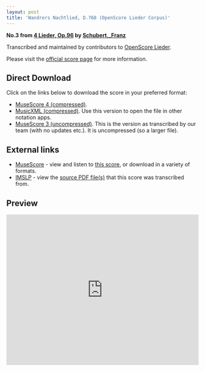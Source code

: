 ```yaml
---
layout: post
title: 'Wandrers Nachtlied, D.768 (OpenScore Lieder Corpus)'
---
```


__No.3 from [4 Lieder, Op.96](https://fourscoreandmore.org/OpenScore/Schubert%2C_Franz/4_Lieder%2C_Op.96/) by [Schubert,_Franz](https://fourscoreandmore.org/OpenScore/Schubert%2C_Franz)__

Transcribed and maintained by contributors to [OpenScore Lieder].

Please visit the [official score page] for more information.

[official score page]: https://musescore.com/openscore-lieder-corpus/scores/6486443
[OpenScore Lieder]: https://musescore.com/openscore-lieder-corpus

## Direct Download

Click on the links below to download the score in your preferred format:
- [MuseScore 4 (compressed)](https://fourscoreandmore.org/OpenScore/Schubert%2C_Franz/4_Lieder%2C_Op.96/3_Wandrers_Nachtlied%2C_D.768.mscz).
- [MusicXML (compressed)](https://fourscoreandmore.org/OpenScore/Schubert%2C_Franz/4_Lieder%2C_Op.96/3_Wandrers_Nachtlied%2C_D.768.mxl). Use this version to open the file in other notation apps.
- [MuseScore 3 (uncompressed)](https://raw.githubusercontent.com/OpenScore/Lieder/refs/heads/main/scores/Schubert%2C_Franz/4_Lieder%2C_Op.96/3_Wandrers_Nachtlied%2C_D.768/lc6486443.mscx). This is the version as transcribed by our team (with no updates etc.). It is uncompressed (so a larger file).

## External links

- [MuseScore] - view and listen to [this score][MuseScore], or download in a variety of formats.
- [IMSLP] - view the [source PDF file(s)][IMSLP] that this score was transcribed from.

[MuseScore]: https://musescore.com/score/6486443
[IMSLP]: https://imslp.org/wiki/Special:ReverseLookup/16364

## Preview

<iframe width="100%" height="394" src="https://musescore.com/openscore-lieder-corpus/scores/6486443/embed" frameborder="0" allowfullscreen allow="autoplay; fullscreen"></iframe>
